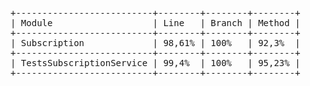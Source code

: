 
<pre>
+--------------------------+--------+--------+--------+
| Module                   | Line   | Branch | Method |
+--------------------------+--------+--------+--------+
| Subscription             | 98,61% | 100%   | 92,3%  |
+--------------------------+--------+--------+--------+
| TestsSubscriptionService | 99,4%  | 100%   | 95,23% |
+--------------------------+--------+--------+--------+
</pre>
